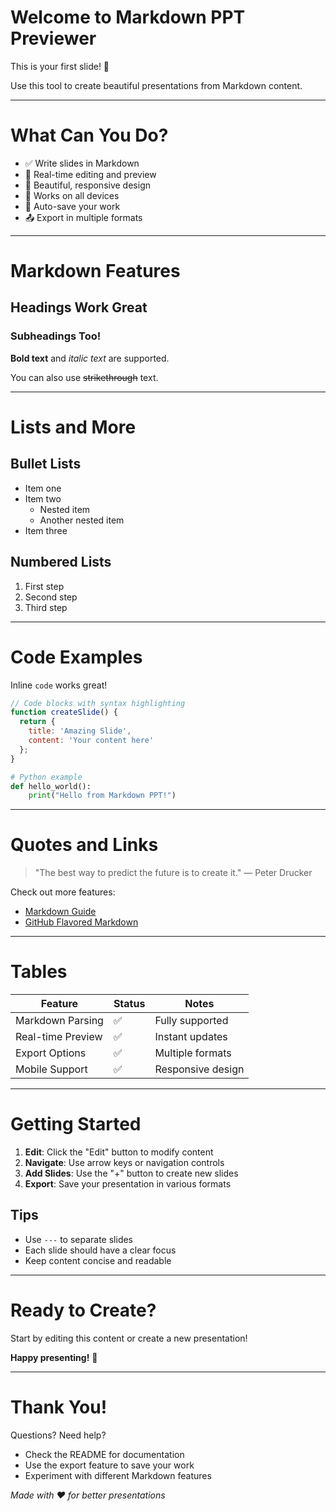 # Welcome to Markdown PPT Previewer

This is your first slide! 🎉

Use this tool to create beautiful presentations from Markdown content.

---

# What Can You Do?

- ✅ Write slides in Markdown
- 📝 Real-time editing and preview
- 🎨 Beautiful, responsive design
- 📱 Works on all devices
- 💾 Auto-save your work
- 📤 Export in multiple formats

---

# Markdown Features

## Headings Work Great
### Subheadings Too!

**Bold text** and *italic text* are supported.

You can also use ~~strikethrough~~ text.

---

# Lists and More

## Bullet Lists
- Item one
- Item two
  - Nested item
  - Another nested item
- Item three

## Numbered Lists
1. First step
2. Second step
3. Third step

---

# Code Examples

Inline `code` works great!

```javascript
// Code blocks with syntax highlighting
function createSlide() {
  return {
    title: 'Amazing Slide',
    content: 'Your content here'
  };
}
```

```python
# Python example
def hello_world():
    print("Hello from Markdown PPT!")
```

---

# Quotes and Links

> "The best way to predict the future is to create it."
> — Peter Drucker

Check out more features:
- [Markdown Guide](https://markdownguide.org)
- [GitHub Flavored Markdown](https://github.github.com/gfm/)

---

# Tables

| Feature | Status | Notes |
|---------|--------|-------|
| Markdown Parsing | ✅ | Fully supported |
| Real-time Preview | ✅ | Instant updates |
| Export Options | ✅ | Multiple formats |
| Mobile Support | ✅ | Responsive design |

---

# Getting Started

1. **Edit**: Click the "Edit" button to modify content
2. **Navigate**: Use arrow keys or navigation controls
3. **Add Slides**: Use the "+" button to create new slides
4. **Export**: Save your presentation in various formats

## Tips
- Use `---` to separate slides
- Each slide should have a clear focus
- Keep content concise and readable

---

# Ready to Create?

Start by editing this content or create a new presentation!

**Happy presenting!** 🚀

---

# Thank You!

Questions? Need help?

- Check the README for documentation
- Use the export feature to save your work
- Experiment with different Markdown features

*Made with ❤️ for better presentations*
